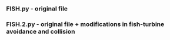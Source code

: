 ### FISH.py - original file
### FISH.2.py - original file + modifications in fish-turbine avoidance and collision

